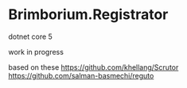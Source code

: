 # Brimborium.Registrator

dotnet core 5

work in progress

based on these
https://github.com/khellang/Scrutor
https://github.com/salman-basmechi/reguto